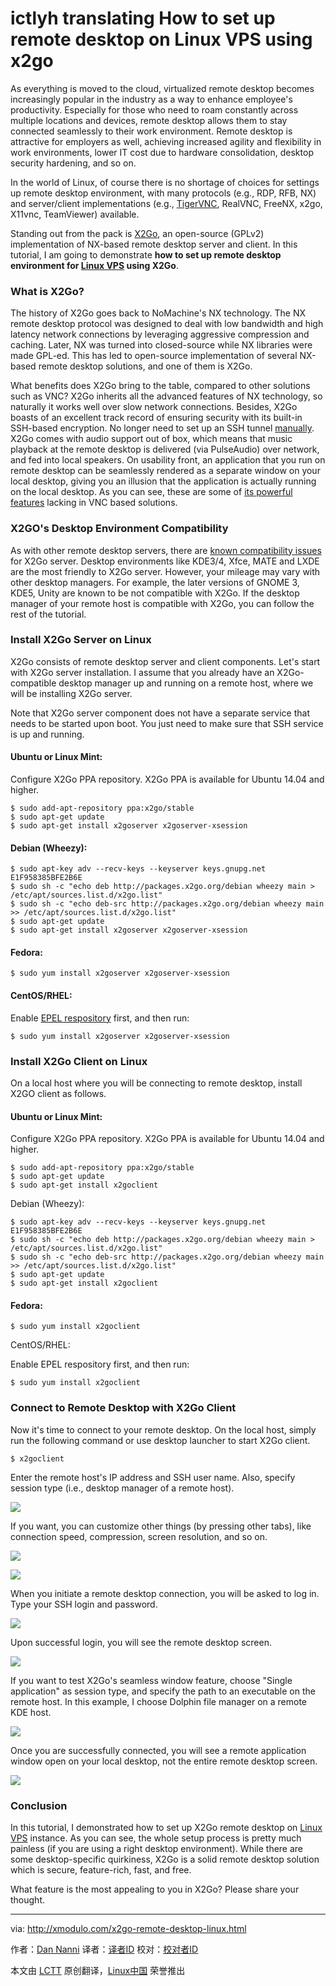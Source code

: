 ictlyh translating
How to set up remote desktop on Linux VPS using x2go
================================================================================
As everything is moved to the cloud, virtualized remote desktop becomes increasingly popular in the industry as a way to enhance employee's productivity. Especially for those who need to roam constantly across multiple locations and devices, remote desktop allows them to stay connected seamlessly to their work environment. Remote desktop is attractive for employers as well, achieving increased agility and flexibility in work environments, lower IT cost due to hardware consolidation, desktop security hardening, and so on.

In the world of Linux, of course there is no shortage of choices for settings up remote desktop environment, with many protocols (e.g., RDP, RFB, NX) and server/client implementations (e.g., [TigerVNC][1], RealVNC, FreeNX, x2go, X11vnc, TeamViewer) available.

Standing out from the pack is [X2Go][2], an open-source (GPLv2) implementation of NX-based remote desktop server and client. In this tutorial, I am going to demonstrate **how to set up remote desktop environment for [Linux VPS][3] using X2Go**.

### What is X2Go? ###

The history of X2Go goes back to NoMachine's NX technology. The NX remote desktop protocol was designed to deal with low bandwidth and high latency network connections by leveraging aggressive compression and caching. Later, NX was turned into closed-source while NX libraries were made GPL-ed. This has led to open-source implementation of several NX-based remote desktop solutions, and one of them is X2Go.

What benefits does X2Go bring to the table, compared to other solutions such as VNC? X2Go inherits all the advanced features of NX technology, so naturally it works well over slow network connections. Besides, X2Go boasts of an excellent track record of ensuring security with its built-in SSH-based encryption. No longer need to set up an SSH tunnel [manually][4]. X2Go comes with audio support out of box, which means that music playback at the remote desktop is delivered (via PulseAudio) over network, and fed into local speakers. On usability front, an application that you run on remote desktop can be seamlessly rendered as a separate window on your local desktop, giving you an illusion that the application is actually running on the local desktop. As you can see, these are some of [its powerful features][5] lacking in VNC based solutions.

### X2GO's Desktop Environment Compatibility ###

As with other remote desktop servers, there are [known compatibility issues][6] for X2Go server. Desktop environments like KDE3/4, Xfce, MATE and LXDE are the most friendly to X2Go server. However, your mileage may vary with other desktop managers. For example, the later versions of GNOME 3, KDE5, Unity are known to be not compatible with X2Go. If the desktop manager of your remote host is compatible with X2Go, you can follow the rest of the tutorial.

### Install X2Go Server on Linux ###

X2Go consists of remote desktop server and client components. Let's start with X2Go server installation. I assume that you already have an X2Go-compatible desktop manager up and running on a remote host, where we will be installing X2Go server.

Note that X2Go server component does not have a separate service that needs to be started upon boot. You just need to make sure that SSH service is up and running.

#### Ubuntu or Linux Mint: ####

Configure X2Go PPA repository. X2Go PPA is available for Ubuntu 14.04 and higher.

    $ sudo add-apt-repository ppa:x2go/stable
    $ sudo apt-get update
    $ sudo apt-get install x2goserver x2goserver-xsession

#### Debian (Wheezy): ####

    $ sudo apt-key adv --recv-keys --keyserver keys.gnupg.net E1F958385BFE2B6E
    $ sudo sh -c "echo deb http://packages.x2go.org/debian wheezy main > /etc/apt/sources.list.d/x2go.list"
    $ sudo sh -c "echo deb-src http://packages.x2go.org/debian wheezy main >> /etc/apt/sources.list.d/x2go.list"
    $ sudo apt-get update
    $ sudo apt-get install x2goserver x2goserver-xsession

#### Fedora: ####

    $ sudo yum install x2goserver x2goserver-xsession

#### CentOS/RHEL: ####

Enable [EPEL respository][7] first, and then run:

    $ sudo yum install x2goserver x2goserver-xsession 

### Install X2Go Client on Linux ###

On a local host where you will be connecting to remote desktop, install X2GO client as follows.

#### Ubuntu or Linux Mint: ####

Configure X2Go PPA repository. X2Go PPA is available for Ubuntu 14.04 and higher.

    $ sudo add-apt-repository ppa:x2go/stable
    $ sudo apt-get update
    $ sudo apt-get install x2goclient

Debian (Wheezy):

    $ sudo apt-key adv --recv-keys --keyserver keys.gnupg.net E1F958385BFE2B6E
    $ sudo sh -c "echo deb http://packages.x2go.org/debian wheezy main > /etc/apt/sources.list.d/x2go.list"
    $ sudo sh -c "echo deb-src http://packages.x2go.org/debian wheezy main >> /etc/apt/sources.list.d/x2go.list"
    $ sudo apt-get update
    $ sudo apt-get install x2goclient

#### Fedora: ####

    $ sudo yum install x2goclient

CentOS/RHEL:

Enable EPEL respository first, and then run:

    $ sudo yum install x2goclient 

### Connect to Remote Desktop with X2Go Client ###

Now it's time to connect to your remote desktop. On the local host, simply run the following command or use desktop launcher to start X2Go client.

    $ x2goclient

Enter the remote host's IP address and SSH user name. Also, specify session type (i.e., desktop manager of a remote host).

![](https://farm9.staticflickr.com/8730/16365755693_75f3d544e9_b.jpg)

If you want, you can customize other things (by pressing other tabs), like connection speed, compression, screen resolution, and so on.

![](https://farm9.staticflickr.com/8699/16984498482_665b975eca_b.jpg)

![](https://farm9.staticflickr.com/8694/16985838755_1b7df1eb78_b.jpg)

When you initiate a remote desktop connection, you will be asked to log in. Type your SSH login and password.

![](https://farm9.staticflickr.com/8754/16984498432_1c8068b817_b.jpg)

Upon successful login, you will see the remote desktop screen.

![](https://farm9.staticflickr.com/8752/16798126858_1ab083ba80_c.jpg)

If you want to test X2Go's seamless window feature, choose "Single application" as session type, and specify the path to an executable on the remote host. In this example, I choose Dolphin file manager on a remote KDE host.

![](https://farm8.staticflickr.com/7584/16798393920_128c3af9c5_b.jpg)

Once you are successfully connected, you will see a remote application window open on your local desktop, not the entire remote desktop screen.

![](https://farm9.staticflickr.com/8742/16365755713_7b90cf65f0_c.jpg)

### Conclusion ###

In this tutorial, I demonstrated how to set up X2Go remote desktop on [Linux VPS][8] instance. As you can see, the whole setup process is pretty much painless (if you are using a right desktop environment). While there are some desktop-specific quirkiness, X2Go is a solid remote desktop solution which is secure, feature-rich, fast, and free.

What feature is the most appealing to you in X2Go? Please share your thought.

--------------------------------------------------------------------------------

via: http://xmodulo.com/x2go-remote-desktop-linux.html

作者：[Dan Nanni][a]
译者：[译者ID](https://github.com/译者ID)
校对：[校对者ID](https://github.com/校对者ID)

本文由 [LCTT](https://github.com/LCTT/TranslateProject) 原创翻译，[Linux中国](http://linux.cn/) 荣誉推出

[a]:http://xmodulo.com/author/nanni
[1]:http://ask.xmodulo.com/centos-remote-desktop-vps.html
[2]:http://wiki.x2go.org/
[3]:http://xmodulo.com/go/digitalocean
[4]:http://xmodulo.com/how-to-set-up-vnc-over-ssh.html
[5]:http://wiki.x2go.org/doku.php/doc:newtox2go
[6]:http://wiki.x2go.org/doku.php/doc:de-compat
[7]:http://xmodulo.com/how-to-set-up-epel-repository-on-centos.html
[8]:http://xmodulo.com/go/digitalocean
